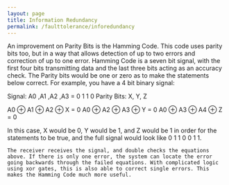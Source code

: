 ```yaml
---
layout: page
title: Information Redundancy
permalink: /faulttolerance/inforedundancy
---
```


An improvement on Parity Bits is the Hamming Code. This code uses parity bits too, but in a way that allows detection of up to two errors and correction of up to one error. Hamming Code is a seven bit signal, with the first four bits transmitting data and the last three bits acting as an accuracy check. The Parity bits would be one or zero as to make the statements below correct. For example, you have a 4 bit binary signal:


Signal: A0 ,A1 ,A2 ,A3 = 0 1 1 0		Parity Bits: X, Y, Z


A0 ⊕ A1 ⊕ A2 ⊕ X = 0
A0 ⊕ A2 ⊕ A3 ⊕ Y = 0
A0 ⊕ A3 ⊕ A4 ⊕ Z = 0


In this case, X would be 0, Y would be 1, and Z would be 1 in order for the statements to be true, and the full signal would look like 0 1 1 0 0 1 1.


	The receiver receives the signal, and double checks the equations above. If there is only one error, the system can locate the error going backwards through the failed equations. With complicated logic using xor gates, this is also able to correct single errors. This makes the Hamming Code much more useful.